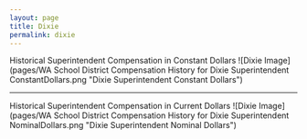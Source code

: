 ```yaml
---
layout: page
title: Dixie
permalink: dixie
---
```



Historical Superintendent Compensation in Constant Dollars
![Dixie Image](pages/WA School District Compensation History for Dixie Superintendent ConstantDollars.png "Dixie Superintendent Constant Dollars")

___

Historical Superintendent Compensation in Current Dollars
![Dixie Image](pages/WA School District Compensation History for Dixie Superintendent NominalDollars.png "Dixie Superintendent Nominal Dollars")